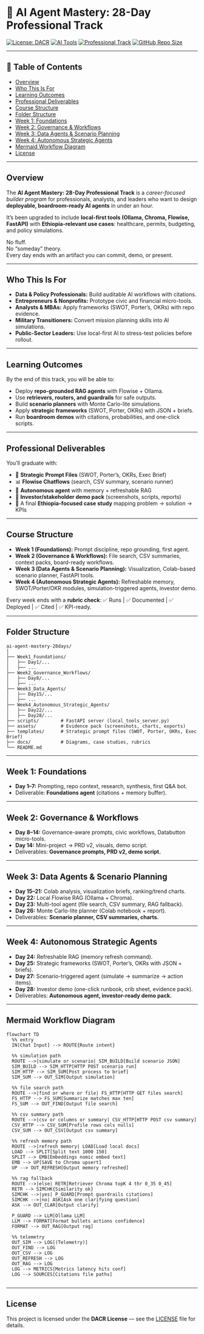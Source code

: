 # 🚀 AI Agent Mastery: 28-Day Professional Track

[![License: DACR](https://img.shields.io/badge/license-DACR-blue?style=for-the-badge)](LICENSE)
[![AI Tools](https://img.shields.io/badge/AI-Tools-green?style=for-the-badge&logo=openai)]()
[![Professional Track](https://img.shields.io/badge/Professional%20Track-Yes-orange?style=for-the-badge)]()
[![GitHub Repo Size](https://img.shields.io/github/repo-size/emcdo411/ai-agent-mastery-28days?style=for-the-badge&color=purple)]()

---

## 📑 Table of Contents

* [Overview](#overview)  
* [Who This Is For](#who-this-is-for)  
* [Learning Outcomes](#learning-outcomes)  
* [Professional Deliverables](#professional-deliverables)  
* [Course Structure](#course-structure)  
* [Folder Structure](#folder-structure)  
* [Week 1: Foundations](#week-1-foundations)  
* [Week 2: Governance & Workflows](#week-2-governance--workflows)  
* [Week 3: Data Agents & Scenario Planning](#week-3-data-agents--scenario-planning)  
* [Week 4: Autonomous Strategic Agents](#week-4-autonomous-strategic-agents)  
* [Mermaid Workflow Diagram](#mermaid-workflow-diagram)  
* [License](#license)

---

## Overview

The **AI Agent Mastery: 28-Day Professional Track** is a *career-focused builder program* for professionals, analysts, and leaders who want to design **deployable, boardroom-ready AI agents** in under an hour.  

It’s been upgraded to include **local-first tools (Ollama, Chroma, Flowise, FastAPI)** with **Ethiopia-relevant use cases**: healthcare, permits, budgeting, and policy simulations.

No fluff.  
No “someday” theory.  
Every day ends with an artifact you can commit, demo, or present.

---

## Who This Is For

* **Data & Policy Professionals:** Build auditable AI workflows with citations.  
* **Entrepreneurs & Nonprofits:** Prototype civic and financial micro-tools.  
* **Analysts & MBAs:** Apply frameworks (SWOT, Porter’s, OKRs) with repo evidence.  
* **Military Transitioners:** Convert mission planning skills into AI simulations.  
* **Public-Sector Leaders:** Use local-first AI to stress-test policies before rollout.  

---

## Learning Outcomes

By the end of this track, you will be able to:

* Deploy **repo-grounded RAG agents** with Flowise + Ollama.  
* Use **retrievers, routers, and guardrails** for safe outputs.  
* Build **scenario planners** with Monte Carlo-lite simulations.  
* Apply **strategic frameworks** (SWOT, Porter, OKRs) with JSON + briefs.  
* Run **boardroom demos** with citations, probabilities, and one-click scripts.  

---

## Professional Deliverables

You’ll graduate with:

* 📄 **Strategic Prompt Files** (SWOT, Porter’s, OKRs, Exec Brief)  
* 📊 **Flowise Chatflows** (search, CSV summary, scenario runner)  
* 🤖 **Autonomous agent** with memory + refreshable RAG  
* 🎥 **Investor/stakeholder demo pack** (screenshots, scripts, reports)  
* 📑 A final **Ethiopia-focused case study** mapping problem → solution → KPIs  

---

## Course Structure

* **Week 1 (Foundations):** Prompt discipline, repo grounding, first agent.  
* **Week 2 (Governance & Workflows):** File search, CSV summaries, context packs, board-ready workflows.  
* **Week 3 (Data Agents & Scenario Planning):** Visualization, Colab-based scenario planner, FastAPI tools.  
* **Week 4 (Autonomous Strategic Agents):** Refreshable memory, SWOT/Porter/OKR modules, simulation-triggered agents, investor demo.  

Every week ends with a **rubric check**: ✅ Runs | ✅ Documented | ✅ Deployed | ✅ Cited | ✅ KPI-ready.

---

## Folder Structure

```plaintext
ai-agent-mastery-28days/
│
├── Week1_Foundations/
│   ├── Day1/...
│   ├── ...
├── Week2_Governance_Workflows/
│   ├── Day8/...
│   ├── ...
├── Week3_Data_Agents/
│   ├── Day15/...
│   ├── ...
├── Week4_Autonomous_Strategic_Agents/
│   ├── Day22/...
│   ├── Day28/...
├── scripts/        # FastAPI server (local_tools_server.py)
├── assets/         # Evidence pack (screenshots, charts, exports)
├── templates/      # Strategic prompt files (SWOT, Porter, OKRs, Exec Brief)
├── docs/           # Diagrams, case studies, rubrics
└── README.md
````

---

## Week 1: Foundations

* **Day 1–7:** Prompting, repo context, research, synthesis, first Q\&A bot.
* Deliverable: **Foundations agent** (citations + memory buffer).

---

## Week 2: Governance & Workflows

* **Day 8–14:** Governance-aware prompts, civic workflows, Databutton micro-tools.
* **Day 14:** Mini-project → PRD v2, visuals, demo script.
* Deliverables: **Governance prompts, PRD v2, demo script.**

---

## Week 3: Data Agents & Scenario Planning

* **Day 15–21:** Colab analysis, visualization briefs, ranking/trend charts.
* **Day 22:** Local Flowise RAG (Ollama + Chroma).
* **Day 23:** Multi-tool agent (file search, CSV summary, RAG fallback).
* **Day 26:** Monte Carlo-lite planner (Colab notebook + report).
* Deliverables: **Scenario planner, CSV summaries, charts.**

---

## Week 4: Autonomous Strategic Agents

* **Day 24:** Refreshable RAG (memory refresh command).
* **Day 25:** Strategic frameworks (SWOT, Porter’s, OKRs with JSON + briefs).
* **Day 27:** Scenario-triggered agent (simulate → summarize → action items).
* **Day 28:** Investor demo (one-click runbook, crib sheet, evidence pack).
* Deliverables: **Autonomous agent, investor-ready demo pack.**

---

## Mermaid Workflow Diagram

```mermaid
flowchart TD
  %% entry
  IN[Chat Input] --> ROUTE{Route intent}

  %% simulation path
  ROUTE -->|simulate or scenario| SIM_BUILD[Build scenario JSON]
  SIM_BUILD --> SIM_HTTP[HTTP POST scenario run]
  SIM_HTTP --> SIM_SUM[Post process to brief]
  SIM_SUM --> OUT_SIM[Output simulation]

  %% file search path
  ROUTE -->|find or where or file| FS_HTTP[HTTP GET files search]
  FS_HTTP --> FS_SUM[Summarize matches max ten]
  FS_SUM --> OUT_FIND[Output file search]

  %% csv summary path
  ROUTE -->|csv or columns or summary| CSV_HTTP[HTTP POST csv summary]
  CSV_HTTP --> CSV_SUM[Profile rows cols nulls]
  CSV_SUM --> OUT_CSV[Output csv summary]

  %% refresh memory path
  ROUTE -->|refresh memory| LOAD[Load local docs]
  LOAD --> SPLIT[Split text 1000 150]
  SPLIT --> EMB[Embeddings nomic embed text]
  EMB --> UP[SAVE to Chroma upsert]
  UP --> OUT_REFRESH[Output memory refreshed]

  %% rag fallback
  ROUTE -->|else| RETR[Retriever Chroma topK 4 thr 0_35 0_45]
  RETR --> SIMCHK{Similarity ok}
  SIMCHK -->|yes| P_GUARD[Prompt guardrails citations]
  SIMCHK -->|no| ASK[Ask one clarifying question]
  ASK --> OUT_CLAR[Output clarify]

  P_GUARD --> LLM[Ollama LLM]
  LLM --> FORMAT[Format bullets actions confidence]
  FORMAT --> OUT_RAG[Output rag]

  %% telemetry
  OUT_SIM --> LOG[(Telemetry)]
  OUT_FIND --> LOG
  OUT_CSV --> LOG
  OUT_REFRESH --> LOG
  OUT_RAG --> LOG
  LOG --> METRICS[Metrics latency hits conf]
  LOG --> SOURCES[Citations file paths]


```

---

## License

This project is licensed under the **DACR License** — see the [LICENSE](LICENSE) file for details.

```





